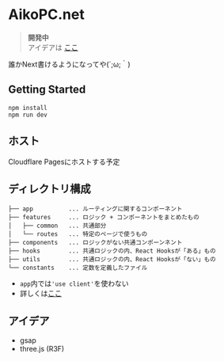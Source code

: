 # AikoPC.net

> **開発中**  
> アイデアは [ここ](#アイデア)

誰かNext書けるようになってや(´;ω;｀)

## Getting Started
```shell
npm install
npm run dev
```

## ホスト
Cloudflare Pagesにホストする予定

## ディレクトリ構成
```
├── app          ... ルーティングに関するコンポーネント
├── features     ... ロジック + コンポーネントをまとめたもの
│   ├── common   ... 共通部分
│   └── routes   ... 特定のページで使うもの
├── components   ... ロジックがない共通コンポーンネント
├── hooks        ... 共通ロジックの内、React Hooksが「ある」もの
├── utils        ... 共通ロジックの内、React Hooksが「ない」もの
└── constants    ... 定数を定義したファイル
```
 - `app`内では`'use client'`を使わない  
 - 詳しくは[ここ](https://qiita.com/miumi/items/359b8a77bbb6f9666950)

## アイデア
- gsap
- three.js (R3F)